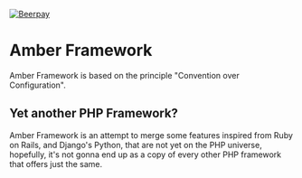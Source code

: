 [![Beerpay](https://beerpay.io/systemson/amber/badge.svg?style=flat)](https://beerpay.io/systemson/amber)

# Amber Framework
Amber Framework is based on the principle "Convention over Configuration".

## Yet another PHP Framework?
Amber Framework is an attempt to merge some features inspired from Ruby on Rails, and Django's Python, that are not yet on the PHP universe, hopefully, it's not gonna end up as a copy of every other PHP framework that offers just the same.
